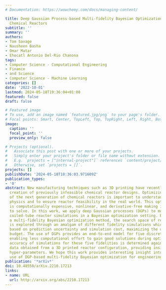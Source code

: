 ```yaml
---
# Documentation: https://wowchemy.com/docs/managing-content/

title: Deep Gaussian Process-based Multi-fidelity Bayesian Optimization for Simulated
  Chemical Reactors
subtitle: ''
summary: ''
authors:
- Tom Savage
- Nausheen Basha
- Omar Matar
- Ehecatl Antonio Del-Rio Chanona
tags:
- Computer Science - Computational Engineering
- Finance
- and Science
- Computer Science - Machine Learning
categories: []
date: '2022-10-01'
lastmod: 2024-05-18T19:36:04+01:00
featured: false
draft: false

# Featured image
# To use, add an image named `featured.jpg/png` to your page's folder.
# Focal points: Smart, Center, TopLeft, Top, TopRight, Left, Right, BottomLeft, Bottom, BottomRight.
image:
  caption: ''
  focal_point: ''
  preview_only: false

# Projects (optional).
#   Associate this post with one or more of your projects.
#   Simply enter your project's folder or file name without extension.
#   E.g. `projects = ["internal-project"]` references `content/project/deep-learning/index.md`.
#   Otherwise, set `projects = []`.
projects: []
publishDate: '2024-05-18T18:36:03.971609Z'
publication_types:
- '0'
abstract: New manufacturing techniques such as 3D printing have recently enabled the
  creation of previously infeasible chemical reactor designs. Optimizing the geometry
  of the next generation of chemical reactors is important to understand the underlying
  physics and to ensure reactor feasibility in the real world. This optimization problem
  is computationally expensive, nonlinear, and derivative-free making it challenging
  to solve. In this work, we apply deep Gaussian processes (DGPs) to model multi-fidelity
  coiled-tube reactor simulations in a Bayesian optimization setting. By applying
  a multi-fidelity Bayesian optimization method, the search space of reactor geometries
  is explored through an amalgam of different fidelity simulations which are chosen
  based on prediction uncertainty and simulation cost, maximizing the use of computational
  budget. The use of DGPs provides an end-to-end model for five discrete mesh fidelities,
  enabling less computational effort to gain good solutions during optimization. The
  accuracy of simulations for these five fidelities is determined against experimental
  data obtained from a 3D printed reactor configuration, providing insights into appropriate
  hyper-parameters. We hope this work provides interesting insight into the practical
  use of DGP-based multi-fidelity Bayesian optimization for engineering discovery.
publication: '*arXiv*'
doi: 10.48550/arXiv.2210.17213
links:
- name: URL
  url: http://arxiv.org/abs/2210.17213
---
```

